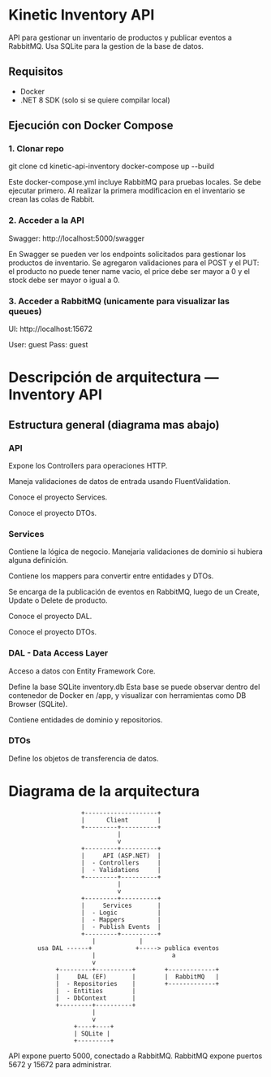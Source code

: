 # Kinetic Inventory API
API para gestionar un inventario de productos y publicar eventos a RabbitMQ. Usa SQLite para la gestion de la base de datos.

## Requisitos

- Docker
- .NET 8 SDK (solo si se quiere compilar local)

## Ejecución con Docker Compose

### 1. Clonar repo

git clone <url-repo-inventory>
cd kinetic-api-inventory
docker-compose up --build

Este docker-compose.yml incluye RabbitMQ para pruebas locales. Se debe ejecutar primero. Al realizar la primera modificacion en el inventario se crean las colas de Rabbit.

### 2. Acceder a la API
Swagger: http://localhost:5000/swagger

En Swagger se pueden ver los endpoints solicitados para gestionar los productos de inventario.
Se agregaron validaciones para el POST y el PUT: el producto no puede tener name vacio, el price debe ser mayor a 0 y el stock debe ser mayor o igual a 0. 

### 3. Acceder a RabbitMQ (unicamente para visualizar las queues)
UI: http://localhost:15672

User: guest
Pass: guest

# Descripción de arquitectura — Inventory API
## Estructura general (diagrama mas abajo)

### API
Expone los Controllers para operaciones HTTP.

Maneja validaciones de datos de entrada usando FluentValidation.

Conoce el proyecto Services.

Conoce el proyecto DTOs.

### Services

Contiene la lógica de negocio. Manejaria validaciones de dominio si hubiera alguna definición.

Contiene los mappers para convertir entre entidades y DTOs.

Se encarga de la publicación de eventos en RabbitMQ, luego de un Create, Update o Delete de producto.

Conoce el proyecto DAL.

Conoce el proyecto DTOs.

### DAL - Data Access Layer

Acceso a datos con Entity Framework Core.

Define la base SQLite inventory.db
Esta base se puede observar dentro del contenedor de Docker en /app, y visualizar con herramientas como DB Browser (SQLite).

Contiene entidades de dominio y repositorios.

### DTOs

Define los objetos de transferencia de datos.

# Diagrama de la arquitectura

                        +--------------------+
                        |      Client        |
                        +---------+----------+
                                  |
                                  v
                        +---------+----------+
                        |     API (ASP.NET)  |
                        |  - Controllers     |
                        |  - Validations     |
                        +---------+----------+
                                  |
                                  v
                        +---------+----------+
                        |     Services       |
                        |  - Logic           |
                        |  - Mappers         |
                        |  - Publish Events  |
                        +---------+----------+
                           |            |
            usa DAL ------+            +-----> publica eventos
                           |                     a
                           v
                 +---------+----------+        +-------------+
                 |     DAL (EF)       |        |  RabbitMQ   |
                 |  - Repositories    |        +-------------+
                 |  - Entities        |
                 |  - DbContext       |
                 +---------+----------+
                           |
                           v
                      +----+----+
                      | SQLite |
                      +---------+

API expone puerto 5000, conectado a RabbitMQ.
RabbitMQ expone puertos 5672 y 15672 para administrar.


